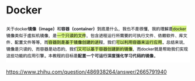 # Docker

![image-20250221141051912](images/image-20250221141051912.png)

https://www.zhihu.com/question/486938264/answer/2665791940

